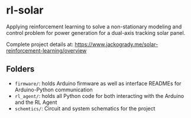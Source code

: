# rl-solar
Applying reinforcement learning to solve a non-stationary modeling and control 
problem for power generation for a dual-axis tracking solar panel.

Complete project details at: https://www.jackogrady.me/solar-reinforcement-learning/overview

## Folders

* `firmware/`: holds Arduino firmware as well as interface READMEs for Arduino-Python communication
* `rl_agent/`: holds all Python code for both interacting with the Arduino and the RL Agent
* `schemtics/`: Circuit and system schematics for the project

